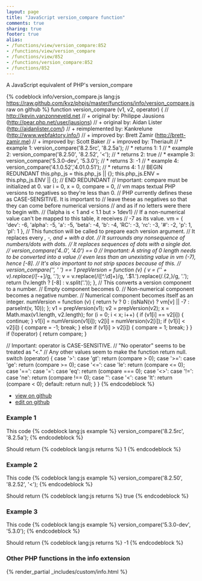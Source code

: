 ```yaml
---
layout: page
title: "JavaScript version_compare function"
comments: true
sharing: true
footer: true
alias:
- /functions/view/version_compare:852
- /functions/view/version_compare
- /functions/view/852
- /functions/version_compare:852
- /functions/852
---
```

<!-- Generated by Rakefile:build -->
A JavaScript equivalent of PHP's version_compare

{% codeblock info/version_compare.js lang:js https://raw.github.com/kvz/phpjs/master/functions/info/version_compare.js raw on github %}
function version_compare (v1, v2, operator) {
  // http://kevin.vanzonneveld.net
  // +      original by: Philippe Jausions (http://pear.php.net/user/jausions)
  // +      original by: Aidan Lister (http://aidanlister.com/)
  // + reimplemented by: Kankrelune (http://www.webfaktory.info/)
  // +      improved by: Brett Zamir (http://brett-zamir.me)
  // +      improved by: Scott Baker
  // +      improved by: Theriault
  // *        example 1: version_compare('8.2.5rc', '8.2.5a');
  // *        returns 1: 1
  // *        example 2: version_compare('8.2.50', '8.2.52', '<');
  // *        returns 2: true
  // *        example 3: version_compare('5.3.0-dev', '5.3.0');
  // *        returns 3: -1
  // *        example 4: version_compare('4.1.0.52','4.01.0.51');
  // *        returns 4: 1
  // BEGIN REDUNDANT
  this.php_js = this.php_js || {};
  this.php_js.ENV = this.php_js.ENV || {};
  // END REDUNDANT
  // Important: compare must be initialized at 0.
  var i = 0,
    x = 0,
    compare = 0,
    // vm maps textual PHP versions to negatives so they're less than 0.
    // PHP currently defines these as CASE-SENSITIVE. It is important to
    // leave these as negatives so that they can come before numerical versions
    // and as if no letters were there to begin with.
    // (1alpha is < 1 and < 1.1 but > 1dev1)
    // If a non-numerical value can't be mapped to this table, it receives
    // -7 as its value.
    vm = {
      'dev': -6,
      'alpha': -5,
      'a': -5,
      'beta': -4,
      'b': -4,
      'RC': -3,
      'rc': -3,
      '#': -2,
      'p': 1,
      'pl': 1
    },
    // This function will be called to prepare each version argument.
    // It replaces every _, -, and + with a dot.
    // It surrounds any nonsequence of numbers/dots with dots.
    // It replaces sequences of dots with a single dot.
    //    version_compare('4..0', '4.0') == 0
    // Important: A string of 0 length needs to be converted into a value
    // even less than an unexisting value in vm (-7), hence [-8].
    // It's also important to not strip spaces because of this.
    //   version_compare('', ' ') == 1
    prepVersion = function (v) {
      v = ('' + v).replace(/[_\-+]/g, '.');
      v = v.replace(/([^.\d]+)/g, '.$1.').replace(/\.{2,}/g, '.');
      return (!v.length ? [-8] : v.split('.'));
    },
    // This converts a version component to a number.
    // Empty component becomes 0.
    // Non-numerical component becomes a negative number.
    // Numerical component becomes itself as an integer.
    numVersion = function (v) {
      return !v ? 0 : (isNaN(v) ? vm[v] || -7 : parseInt(v, 10));
    };
  v1 = prepVersion(v1);
  v2 = prepVersion(v2);
  x = Math.max(v1.length, v2.length);
  for (i = 0; i < x; i++) {
    if (v1[i] == v2[i]) {
      continue;
    }
    v1[i] = numVersion(v1[i]);
    v2[i] = numVersion(v2[i]);
    if (v1[i] < v2[i]) {
      compare = -1;
      break;
    } else if (v1[i] > v2[i]) {
      compare = 1;
      break;
    }
  }
  if (!operator) {
    return compare;
  }

  // Important: operator is CASE-SENSITIVE.
  // "No operator" seems to be treated as "<."
  // Any other values seem to make the function return null.
  switch (operator) {
  case '>':
  case 'gt':
    return (compare > 0);
  case '>=':
  case 'ge':
    return (compare >= 0);
  case '<=':
  case 'le':
    return (compare <= 0);
  case '==':
  case '=':
  case 'eq':
    return (compare === 0);
  case '<>':
  case '!=':
  case 'ne':
    return (compare !== 0);
  case '':
  case '<':
  case 'lt':
    return (compare < 0);
  default:
    return null;
  }
}
{% endcodeblock %}

 - [view on github](https://github.com/kvz/phpjs/blob/master/functions/info/version_compare.js)
 - [edit on github](https://github.com/kvz/phpjs/edit/master/functions/info/version_compare.js)

### Example 1
This code
{% codeblock lang:js example %}
version_compare('8.2.5rc', '8.2.5a');
{% endcodeblock %}

Should return
{% codeblock lang:js returns %}
1
{% endcodeblock %}

### Example 2
This code
{% codeblock lang:js example %}
version_compare('8.2.50', '8.2.52', '<');
{% endcodeblock %}

Should return
{% codeblock lang:js returns %}
true
{% endcodeblock %}

### Example 3
This code
{% codeblock lang:js example %}
version_compare('5.3.0-dev', '5.3.0');
{% endcodeblock %}

Should return
{% codeblock lang:js returns %}
-1
{% endcodeblock %}


### Other PHP functions in the info extension
{% render_partial _includes/custom/info.html %}
